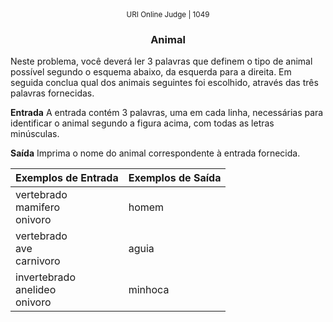 <center>
	<small>URI Online Judge | 1049</small>
	<h3>Animal</h3>
</center>

Neste problema, você deverá ler 3 palavras que definem o tipo de animal possível segundo o esquema abaixo, da esquerda para a direita.  Em seguida conclua qual dos animais seguintes foi escolhido, através das três palavras fornecidas.

**Entrada**
A entrada contém 3 palavras, uma em cada linha, necessárias para identificar o animal segundo a figura acima, com todas as letras minúsculas.

**Saída**
Imprima o nome do animal correspondente à entrada fornecida.

|  Exemplos de Entrada  | Exemplos de Saída  |
| :------------ | :------------ |
| vertebrado<br>mamifero<br>onivoro | homem |
| vertebrado<br>ave<br>carnivoro | aguia |
| invertebrado<br>anelideo<br>onivoro | minhoca |



















